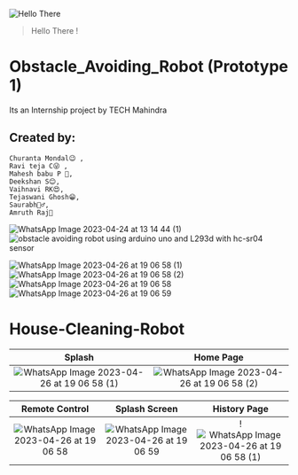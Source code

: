 ![Hello There](https://myoctocat.com/assets/images/base-octocat.svg)

> Hello There !

# Obstacle_Avoiding_Robot (Prototype 1)

Its an Internship project by TECH Mahindra

## Created by:

    Churanta Mondal😉 ,
    Ravi teja C😜 ,
    Mahesh babu P 🤨,
    Deekshan S😊,
    Vaihnavi RK😍,
    Tejaswani Ghosh😁,
    Saurabh🤦‍♂️,
    Amruth Raj🙂

![WhatsApp Image 2023-04-24 at 13 14 44 (1)](https://user-images.githubusercontent.com/83538805/234595738-3054ba93-d467-4335-9a7a-3104a82b9fca.jpeg)
![obstacle avoiding robot using arduino uno and L293d with hc-sr04 sensor](https://user-images.githubusercontent.com/57707946/73702855-ddd49700-470f-11ea-833a-8912602be1a4.jpg)

![WhatsApp Image 2023-04-26 at 19 06 58 (1)](https://user-images.githubusercontent.com/83538805/234594121-6362e8ec-cabe-46e9-8883-cd419882df0e.jpeg)
![WhatsApp Image 2023-04-26 at 19 06 58 (2)](https://user-images.githubusercontent.com/83538805/234594126-9dd93246-43af-4e91-8bbe-d6acd4b1611a.jpeg)
![WhatsApp Image 2023-04-26 at 19 06 58](https://user-images.githubusercontent.com/83538805/234594129-097e6001-7ae8-468b-871b-251e0d9e219f.jpeg)
![WhatsApp Image 2023-04-26 at 19 06 59](https://user-images.githubusercontent.com/83538805/234594131-c3739d4b-fba6-4df9-bf0c-9ab2dff9913f.jpeg)

# House-Cleaning-Robot

|                                                                        Splash                                                                        |                                                                      Home Page                                                                       |
| :--------------------------------------------------------------------------------------------------------------------------------------------------: | :--------------------------------------------------------------------------------------------------------------------------------------------------: |
| ![WhatsApp Image 2023-04-26 at 19 06 58 (1)](https://user-images.githubusercontent.com/83538805/234594121-6362e8ec-cabe-46e9-8883-cd419882df0e.jpeg) | ![WhatsApp Image 2023-04-26 at 19 06 58 (2)](https://user-images.githubusercontent.com/83538805/234594126-9dd93246-43af-4e91-8bbe-d6acd4b1611a.jpeg) |

|                                                                  Remote Control                                                                  |                                                                  Splash Screen                                                                   |                                                                     History Page                                                                      |
| :----------------------------------------------------------------------------------------------------------------------------------------------: | :----------------------------------------------------------------------------------------------------------------------------------------------: | :---------------------------------------------------------------------------------------------------------------------------------------------------: |
| ![WhatsApp Image 2023-04-26 at 19 06 58](https://user-images.githubusercontent.com/83538805/234594129-097e6001-7ae8-468b-871b-251e0d9e219f.jpeg) | ![WhatsApp Image 2023-04-26 at 19 06 59](https://user-images.githubusercontent.com/83538805/234594131-c3739d4b-fba6-4df9-bf0c-9ab2dff9913f.jpeg) | !![WhatsApp Image 2023-04-26 at 19 06 58 (1)](https://user-images.githubusercontent.com/83538805/234594121-6362e8ec-cabe-46e9-8883-cd419882df0e.jpeg) |
